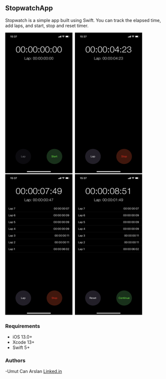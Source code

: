 ## StopwatchApp


Stopwatch is a simple app built using Swift. You can track the elapsed time, add laps, and start, stop and reset timer.

<img src="./images/idle.PNG" width="215" height="450">&nbsp;
<img src="./images/start.PNG" width="215" height="450">&nbsp;
<img src="./images/lap.PNG" width="215" height="450">&nbsp;
<img src="./images/stop.PNG" width="215" height="450"><br>

### Requirements

- iOS 13.0+
- Xcode 13+
- Swift 5+

### Authors
-Umut Can Arslan [Linked.in](https://www.linkedin.com/in/umutcanarslan/)